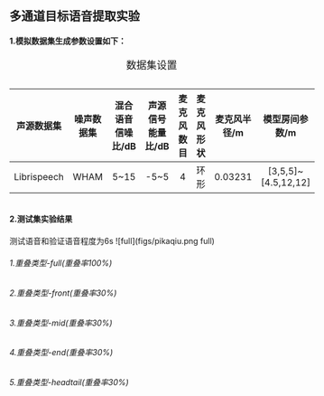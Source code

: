 ## 多通道目标语音提取实验

#### 1.模拟数据集生成参数设置如下：
<style>
.center 
{
  width: auto;
  display: table;
  margin-left: auto;
  margin-right: auto;
}
</style>

<p align="center"><font face="黑体" size=4.>数据集设置</font></p>

<div class="center">

| 声源数据集 | 噪声数据集  |   混合语音信噪比/dB   |声源信号能量比/dB |麦克风数目|麦克风形状|麦克风半径/m|模型房间参数/m|
| :-----:     | :------:       | :-----:             |:-----:|:----:|:-----:|:----------:|:----:|
|   Librispeech  |   WHAM | 5~15                  |-5~5|            4|环形   |0.03231|[3,5,5]~[4.5,12,12]|

</div>

#### 2.测试集实验结果
测试语音和验证语音程度为6s
![full](figs/pikaqiu.png full)
###### 1.重叠类型-full(重叠率100%)

###### 2.重叠类型-front(重叠率30%)

###### 3.重叠类型-mid(重叠率30%)

###### 4.重叠类型-end(重叠率30%)

###### 5.重叠类型-headtail(重叠率30%)









<!-- # 1.双通道目标语音提取实验
## 1.实时目标语音提取
## 2.离线目标语音提取

# 四通道目标语音提取实验
## 1.实时目标语音提取
## 2.离线目标语音提取

# 单通道目标语音提取
## 1.TDspeakerbeam
## 2.spex+

## 如何处理混合语音中不存在目标说话人的情况？
1.方案1：多目标loss训练 输出估计vad 
混合语音中不存在目标说话人时vad输出为0 将vadloss 作为sisdrloss
$sisdr = \{\}$ -->






